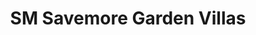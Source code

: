 ---
title: "SM Savemore Garden Villas"
url: /santa-rosa/sm-savemore-garden-villas/
shop: supermarket
---